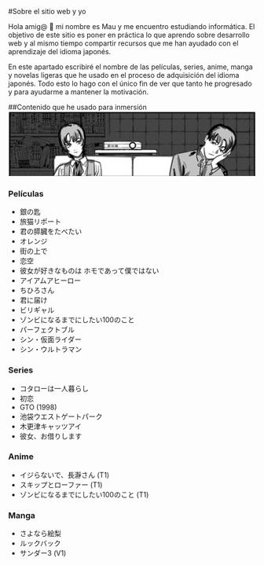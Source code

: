 #Sobre el sitio web y yo

Hola amig@ 🤖 mi nombre es Mau y me encuentro estudiando informática. El objetivo de este sitio es poner en práctica lo que aprendo sobre desarrollo web y al mismo tiempo compartir recursos que me han ayudado con el aprendizaje del idioma japonés.

En este apartado escribiré el nombre de las películas, series, anime, manga y novelas ligeras que he usado en el proceso de adquisición del idioma japonés. Todo esto lo hago con el único fin de ver que tanto he progresado y para ayudarme a mantener la motivación.

##Contenido que he usado para inmersión
![Eri](assets/img/eri2.png)

### Películas
* 銀の匙
* 旅猫リポート
* 君の膵臓をたべたい
* オレンジ
* 街の上で
* 恋空
* 彼女が好きなものは ホモであって僕ではない
* アイアムアヒーロー
* ちひろさん
* 君に届け
* ビリギャル
* ゾンビになるまでにしたい100のこと
* パーフェクトブル
* シン・仮面ライダー
* シン・ウルトラマン
### Series
* コタローは一人暮らし
* 初恋
* GTO (1998)
* 池袋ウエストゲートパーク
* 木更津キャッツアイ
* 彼女、お借りします
### Anime
* イジらないで、長瀞さん (T1)
* スキップとローファー (T1)
* ゾンビになるまでにしたい100のこと (T1)
### Manga
* さよなら絵梨
* ルックバック
* サンダー3 (V1)